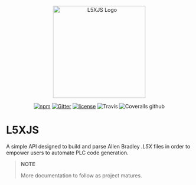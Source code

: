 

<p align="center"><img width="250" src="https://i.imgur.com/wEVLMKA.png" alt="L5XJS Logo"></p>

<div align="center">
  <p>
  <a href="https://www.npmjs.com/package/l5x-js"><img src="https://img.shields.io/npm/v/l5x-js.svg?style=flat-square" alt="npm" /></a>
  <a href="https://gitter.im/L5XJS/Lobby"><img src="https://img.shields.io/gitter/room/L5XJS/nw.js.svg?style=flat-square" alt="Gitter" /></a>
  <a href="https://github.com/cmseaton42/L5XJS/blob/master/LICENSE"><img src="https://img.shields.io/github/license/cmseaton42/L5XJS.svg?style=flat-square" alt="license" /></a>
  <img src="https://img.shields.io/travis/cmseaton42/L5XJS.svg?style=flat-square" alt="Travis" />
  <img src="https://img.shields.io/coveralls/github/cmseaton42/L5XJS.svg?style=flat-square" alt="Coveralls github" />
</p>
</div>

# L5XJS

A simple API designed to build and parse Allen Bradley *.L5X* files in order to empower users to automate PLC code generation.

> **NOTE**
>
> More documentation to follow as project matures. 